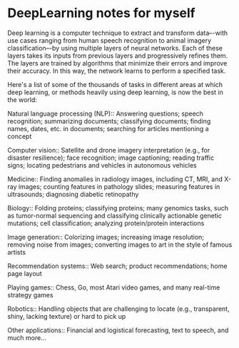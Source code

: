 # DeepLearning notes for myself

Deep learning is a computer technique to extract and transform data–-with use cases ranging from human speech recognition to animal imagery classification–-by using multiple layers of neural networks. Each of these layers takes its inputs from previous layers and progressively refines them. The layers are trained by algorithms that minimize their errors and improve their accuracy. In this way, the network learns to perform a specified task.

Here's a list of some of the thousands of tasks in different areas at which deep learning, or methods heavily using deep learning, is now the best in the world:

Natural language processing (NLP):: Answering questions; speech recognition; summarizing documents; classifying documents; finding names, dates, etc. in documents; searching for articles mentioning a concept

Computer vision:: Satellite and drone imagery interpretation (e.g., for disaster resilience); face recognition; image captioning; reading traffic signs; locating pedestrians and vehicles in autonomous vehicles

Medicine:: Finding anomalies in radiology images, including CT, MRI, and X-ray images; counting features in pathology slides; measuring features in ultrasounds; diagnosing diabetic retinopathy

Biology:: Folding proteins; classifying proteins; many genomics tasks, such as tumor-normal sequencing and classifying clinically actionable genetic mutations; cell classification; analyzing protein/protein interactions

Image generation:: Colorizing images; increasing image resolution; removing noise from images; converting images to art in the style of famous artists

Recommendation systems:: Web search; product recommendations; home page layout

Playing games:: Chess, Go, most Atari video games, and many real-time strategy games

Robotics:: Handling objects that are challenging to locate (e.g., transparent, shiny, lacking texture) or hard to pick up

Other applications:: Financial and logistical forecasting, text to speech, and much more...
